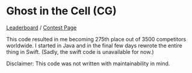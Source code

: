 # Ghost in the Cell (CG)
[Leaderboard](https://www.codingame.com/leaderboards/challenge/ghost-in-the-cell/) / [Contest Page](https://www.codingame.com/contests/ghost-in-the-cell)

This code resulted in me becoming 275th place out of 3500 competitors worldwide.
I started in Java and in the final few days rewrote the entire thing in Swift. (Sadly, the swift code is unavailable for now.)

Disclaimer:
This code was not written with maintainability in mind. 

